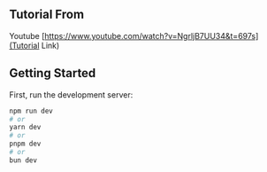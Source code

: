 ## Tutorial From 
Youtube [https://www.youtube.com/watch?v=NgrljB7UU34&t=697s](Tutorial Link) 

## Getting Started

First, run the development server:

```bash
npm run dev
# or
yarn dev
# or
pnpm dev
# or
bun dev
```

